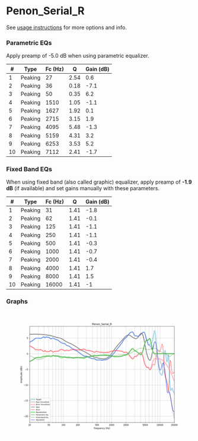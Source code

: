# Penon_Serial_R
See [usage instructions](https://github.com/jaakkopasanen/AutoEq#usage) for more options and info.

### Parametric EQs
Apply preamp of -5.0 dB when using parametric equalizer.

|   # | Type    |   Fc (Hz) |    Q |   Gain (dB) |
|-----|---------|-----------|------|-------------|
|   1 | Peaking |        27 | 2.54 |         0.6 |
|   2 | Peaking |        36 | 0.18 |        -7.1 |
|   3 | Peaking |        50 | 0.35 |         6.2 |
|   4 | Peaking |      1510 | 1.05 |        -1.1 |
|   5 | Peaking |      1627 | 1.92 |         0.1 |
|   6 | Peaking |      2715 | 3.15 |         1.9 |
|   7 | Peaking |      4095 | 5.48 |        -1.3 |
|   8 | Peaking |      5159 | 4.31 |         3.2 |
|   9 | Peaking |      6253 | 3.53 |         5.2 |
|  10 | Peaking |      7112 | 2.41 |        -1.7 |

### Fixed Band EQs
When using fixed band (also called graphic) equalizer, apply preamp of **-1.9 dB** (if available) and set gains manually with these parameters.

|   # | Type    |   Fc (Hz) |    Q |   Gain (dB) |
|-----|---------|-----------|------|-------------|
|   1 | Peaking |        31 | 1.41 |        -1.8 |
|   2 | Peaking |        62 | 1.41 |        -0.1 |
|   3 | Peaking |       125 | 1.41 |        -1.1 |
|   4 | Peaking |       250 | 1.41 |        -1.1 |
|   5 | Peaking |       500 | 1.41 |        -0.3 |
|   6 | Peaking |      1000 | 1.41 |        -0.7 |
|   7 | Peaking |      2000 | 1.41 |        -0.4 |
|   8 | Peaking |      4000 | 1.41 |         1.7 |
|   9 | Peaking |      8000 | 1.41 |         1.5 |
|  10 | Peaking |     16000 | 1.41 |        -1   |

### Graphs
![](./Penon_Serial_R.png)
